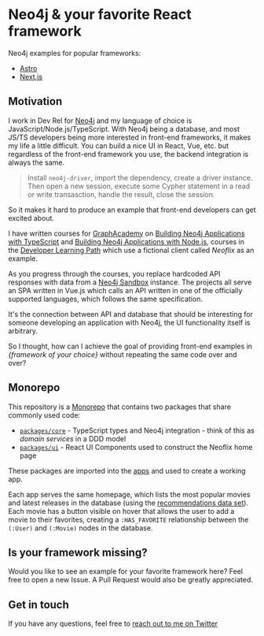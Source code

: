 # Neo4j & your favorite React framework

Neo4j examples for popular frameworks:

* [Astro](apps/astro)
* [Next.js](apps/next)


## Motivation

I work in Dev Rel for [Neo4j](https://neo4j.com) and my language of choice is JavaScript/Node.js/TypeScript.  With Neo4j being a database, and most JS/TS developers being more interested in front-end frameworks, it makes my life a little difficult.  You can build a nice UI in React, Vue, etc. but regardless of the front-end framework you use, the backend integration is always the same.

> Install `neo4j-driver`, import the dependency, create a driver instance.  Then open a new session, execute some Cypher statement in a read or write transasction, handle the result, close the session.

So it makes it hard to produce an example that front-end developers can get excited about.

I have written courses for [GraphAcademy](https://graphacademy.neo4j.com/?ref=github) on [Building Neo4j Applications with TypeScript](https://graphacademy.neo4j.com/courses/app-typescript/?ref=github) and [Building Neo4j Applications with Node.js](https://graphacademy.neo4j.com/courses/app-nodejs/?ref=github), courses in the [Developer Learning Path](https://graphacademy.neo4j.com/categories/developer/?ref=github) which use a fictional client called _Neoflix_ as an example.

As you progress through the courses, you replace hardcoded API responses with data from a [Neo4j Sandbox](https://neo4j.com/sandbox) instance.  The projects all serve an SPA written in Vue.js which calls an API written in one of the officially supported languages, which follows the same specification.

It's the connection between API and database that should be interesting for someone developing an application with Neo4j, the UI functionality itself is arbitrary.

So I thought, how can I achieve the goal of providing front-end examples in _{framework of your choice}_ without repeating the same code over and over?

## Monorepo

This repository is a [Monorepo](https://en.wikipedia.org/wiki/Monorepo) that contains two packages that share commonly used code:

* [`packages/core`](packages/core) - TypeScript types and Neo4j integration - think of this as _domain services_ in a DDD model
* [`packages/ui`](packages/ui) - React UI Components used to construct the Neoflix home page

These packages are imported into the [apps](apps/) and used to create a working app.

Each app serves the same homepage, which lists the most popular movies and latest releases in the database (using the [recommendations data set](https://sandbox.neo4j.com?usecase=recommendations)). Each movie has a button visible on hover that allows the user to add a movie to their favorites, creating a `:HAS_FAVORITE` relationship between the `(:User)` and `(:Movie)` nodes in the database.

## Is your framework missing?

Would you like to see an example for your favorite framework here?  Feel free to open a new Issue.  A Pull Request would also be greatly appreciated.


## Get in touch

If you have any questions, feel free to [reach out to me on Twitter](https://twitter.com/adamcowley)
